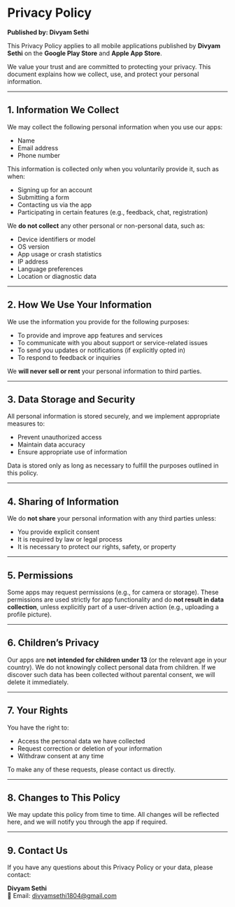 # Privacy Policy

**Published by: Divyam Sethi**  

This Privacy Policy applies to all mobile applications published by **Divyam Sethi** on the **Google Play Store** and **Apple App Store**.

We value your trust and are committed to protecting your privacy. This document explains how we collect, use, and protect your personal information.

---

## 1. Information We Collect

We may collect the following personal information when you use our apps:

- Name  
- Email address  
- Phone number  

This information is collected only when you voluntarily provide it, such as when:

- Signing up for an account  
- Submitting a form  
- Contacting us via the app  
- Participating in certain features (e.g., feedback, chat, registration)

We **do not collect** any other personal or non-personal data, such as:

- Device identifiers or model  
- OS version  
- App usage or crash statistics  
- IP address  
- Language preferences  
- Location or diagnostic data

---

## 2. How We Use Your Information

We use the information you provide for the following purposes:

- To provide and improve app features and services  
- To communicate with you about support or service-related issues  
- To send you updates or notifications (if explicitly opted in)  
- To respond to feedback or inquiries

We **will never sell or rent** your personal information to third parties.

---

## 3. Data Storage and Security

All personal information is stored securely, and we implement appropriate measures to:

- Prevent unauthorized access  
- Maintain data accuracy  
- Ensure appropriate use of information  

Data is stored only as long as necessary to fulfill the purposes outlined in this policy.

---

## 4. Sharing of Information

We do **not share** your personal information with any third parties unless:

- You provide explicit consent  
- It is required by law or legal process  
- It is necessary to protect our rights, safety, or property

---

## 5. Permissions

Some apps may request permissions (e.g., for camera or storage). These permissions are used strictly for app functionality and do **not result in data collection**, unless explicitly part of a user-driven action (e.g., uploading a profile picture).

---

## 6. Children’s Privacy

Our apps are **not intended for children under 13** (or the relevant age in your country). We do not knowingly collect personal data from children. If we discover such data has been collected without parental consent, we will delete it immediately.

---

## 7. Your Rights

You have the right to:

- Access the personal data we have collected  
- Request correction or deletion of your information  
- Withdraw consent at any time  

To make any of these requests, please contact us directly.

---

## 8. Changes to This Policy

We may update this policy from time to time. All changes will be reflected here, and we will notify you through the app if required.

---

## 9. Contact Us

If you have any questions about this Privacy Policy or your data, please contact:

**Divyam Sethi**  
📧 Email: [divyamsethi1804@gmail.com](mailto:divyamsethi1804@gmail.com)
